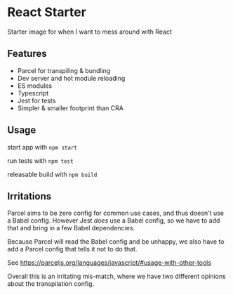 # React Starter

Starter image for when I want to mess around with React

## Features

- Parcel for transpiling & bundling
- Dev server and hot module reloading
- ES modules
- Typescript
- Jest for tests
- Simpler & smaller footprint than CRA

## Usage

start app with `npm start`

run tests with `npm test`

releasable build with `npm build`

## Irritations

Parcel aims to be zero config for common use cases, and thus doesn't use a Babel config. However Jest *does* use a Babel config, so we have to add that and bring in a few Babel dependencies.

Because Parcel will read the Babel config and be unhappy, we also have to add a Parcel config that tells it not to do that.

See https://parceljs.org/languages/javascript/#usage-with-other-tools

Overall this is an irritating mis-match, where we have two different opinions about the transpilation config.
